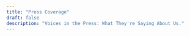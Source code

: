 ```yaml
---
title: "Press Coverage"
draft: false
description: "Voices in the Press: What They're Saying About Us."
---
```

